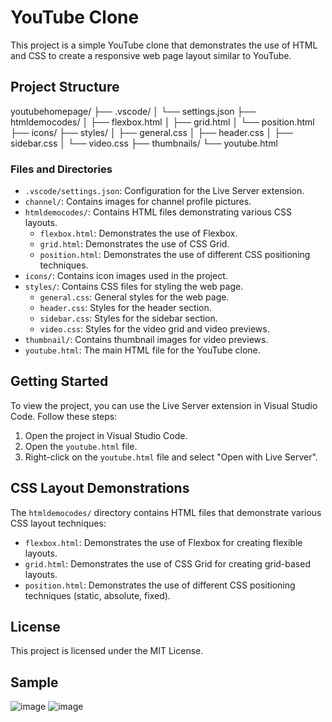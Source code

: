 # YouTube Clone

This project is a simple YouTube clone that demonstrates the use of HTML and CSS to create a responsive web page layout similar to YouTube.

## Project Structure

youtubehomepage/
├── .vscode/
│   └── settings.json
├── htmldemocodes/
│   ├── flexbox.html
│   ├── grid.html
│   └── position.html
├── icons/
├── styles/
│   ├── general.css
│   ├── header.css
│   ├── sidebar.css
│   └── video.css
├── thumbnails/
└── youtube.html


### Files and Directories

- `.vscode/settings.json`: Configuration for the Live Server extension.
- `channel/`: Contains images for channel profile pictures.
- `htmldemocodes/`: Contains HTML files demonstrating various CSS layouts.
  - `flexbox.html`: Demonstrates the use of Flexbox.
  - `grid.html`: Demonstrates the use of CSS Grid.
  - `position.html`: Demonstrates the use of different CSS positioning techniques.
- `icons/`: Contains icon images used in the project.
- `styles/`: Contains CSS files for styling the web page.
  - `general.css`: General styles for the web page.
  - `header.css`: Styles for the header section.
  - `sidebar.css`: Styles for the sidebar section.
  - `video.css`: Styles for the video grid and video previews.
- `thumbnail/`: Contains thumbnail images for video previews.
- `youtube.html`: The main HTML file for the YouTube clone.

## Getting Started

To view the project, you can use the Live Server extension in Visual Studio Code. Follow these steps:

1. Open the project in Visual Studio Code.
2. Open the `youtube.html` file.
3. Right-click on the `youtube.html` file and select "Open with Live Server".

## CSS Layout Demonstrations

The `htmldemocodes/` directory contains HTML files that demonstrate various CSS layout techniques:

- `flexbox.html`: Demonstrates the use of Flexbox for creating flexible layouts.
- `grid.html`: Demonstrates the use of CSS Grid for creating grid-based layouts.
- `position.html`: Demonstrates the use of different CSS positioning techniques (static, absolute, fixed).

## License

This project is licensed under the MIT License.

## Sample
![image](https://github.com/user-attachments/assets/717be603-01ed-4cd6-8b8e-7e3fbea94b1e)
![image](https://github.com/user-attachments/assets/3f9baf5d-5f3e-493f-a5e0-3fa4000e3101)


